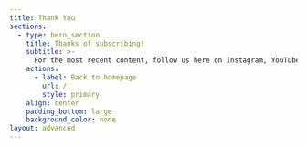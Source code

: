 ```yaml
---
title: Thank You
sections:
  - type: hero_section
    title: Thanks of subscribing!
    subtitle: >-
      For the most recent content, follow us here on Instagram, YouTube and/or Facebook
    actions:
      - label: Back to homepage
        url: /
        style: primary
    align: center
    padding_bottom: large
    background_color: none
layout: advanced
---
```

